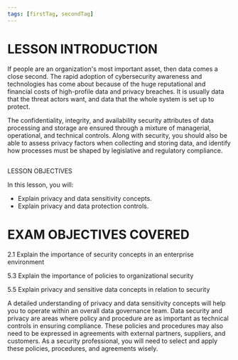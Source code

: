 ```yaml
---
tags: [firstTag, secondTag]
---
```

# LESSON INTRODUCTION

If people are an organization's most important asset, then data comes a close second. The rapid adoption of cybersecurity awareness and technologies has come about because of the huge reputational and financial costs of high-profile data and privacy breaches. It is usually data that the threat actors want, and data that the whole system is set up to protect.

The confidentiality, integrity, and availability security attributes of data processing and storage are ensured through a mixture of managerial, operational, and technical controls. Along with security, you should also be able to assess privacy factors when collecting and storing data, and identify how processes must be shaped by legislative and regulatory compliance.

## 

LESSON OBJECTIVES

In this lesson, you will:

-   Explain privacy and data sensitivity concepts.
-   Explain privacy and data protection controls.
# EXAM OBJECTIVES COVERED

2.1 Explain the importance of security concepts in an enterprise environment

5.3 Explain the importance of policies to organizational security

5.5 Explain privacy and sensitive data concepts in relation to security

A detailed understanding of privacy and data sensitivity concepts will help you to operate within an overall data governance team. Data security and privacy are areas where policy and procedure are as important as technical controls in ensuring compliance. These policies and procedures may also need to be expressed in agreements with external partners, suppliers, and customers. As a security professional, you will need to select and apply these policies, procedures, and agreements wisely.
# 
# 
# 
# 
# 
# 
# 
# 
# 
# 
# 
# 
# 
# 
# 
# 
# 
# 
# 
# 
# 
# 